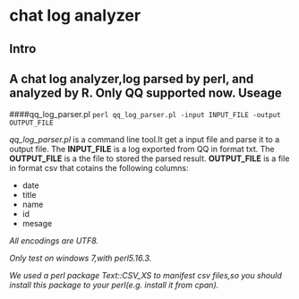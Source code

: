
chat log analyzer
==========================
Intro
------------------------------
A chat log analyzer,log parsed by perl, and analyzed by R. Only QQ supported now.
Useage
-----------------------------
####qq_log_parser.pl
`perl qq_log_parser.pl -input INPUT_FILE -output OUTPUT_FILE`

*qq_log_parser.pl* is a command line tool.It get a input file and parse it to a output file.
The **INPUT_FILE** is a log exported from QQ in format txt.
The **OUTPUT_FILE** is a the file to stored the parsed result.
**OUTPUT_FILE** is a file in format csv that cotains the following columns:
- date
- title
- name
- id
- mesage

*All encodings are UTF8.*

*Only test on windows 7,with perl5.16.3.*

*We used a perl package Text::CSV_XS to manifest csv files,so you should install this package to your perl(e.g. install it from cpan).*

